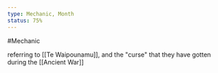 ```yaml
---
type: Mechanic, Month
status: 75%
---
```


#Mechanic 

referring to [[Te Waipounamu]], and the "curse" that they have gotten during the [[Ancient War]]